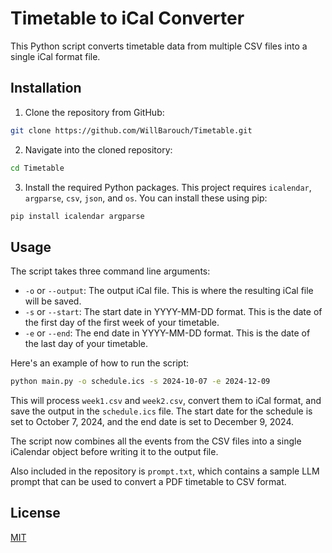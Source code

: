 # Timetable to iCal Converter

This Python script converts timetable data from multiple CSV files into a single iCal format file.

## Installation

1. Clone the repository from GitHub:

```bash
git clone https://github.com/WillBarouch/Timetable.git
```

2. Navigate into the cloned repository:

```bash
cd Timetable
```

3. Install the required Python packages. This project requires `icalendar`, `argparse`, `csv`, `json`, and `os`. You can install these using pip:

```bash
pip install icalendar argparse
```

## Usage

The script takes three command line arguments:

- `-o` or `--output`: The output iCal file. This is where the resulting iCal file will be saved.
- `-s` or `--start`: The start date in YYYY-MM-DD format. This is the date of the first day of the first week of your timetable.
- `-e` or `--end`: The end date in YYYY-MM-DD format. This is the date of the last day of your timetable.

Here's an example of how to run the script:

```bash
python main.py -o schedule.ics -s 2024-10-07 -e 2024-12-09
```

This will process `week1.csv` and `week2.csv`, convert them to iCal format, and save the output in the `schedule.ics` file. The start date for the schedule is set to October 7, 2024, and the end date is set to December 9, 2024.

The script now combines all the events from the CSV files into a single iCalendar object before writing it to the output file.

Also included in the repository is `prompt.txt`, which contains a sample LLM prompt that can be used to convert a PDF timetable to CSV format.

## License

[MIT](https://choosealicense.com/licenses/mit/)